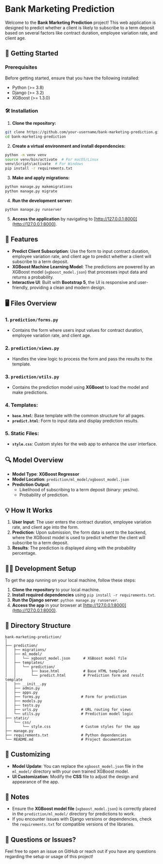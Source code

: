 # Bank Marketing Prediction

Welcome to the **Bank Marketing Prediction** project! This web application is designed to predict whether a client is likely to subscribe to a term deposit based on several factors like contract duration, employee variation rate, and client age.

## 🚀 Getting Started

### Prerequisites

Before getting started, ensure that you have the following installed:

- Python (>= 3.8)
- Django (>= 3.2)
- XGBoost (>= 1.3.0)

### 🛠️ Installation

1. **Clone the repository:**

```bash
git clone https://github.com/your-username/bank-marketing-prediction.git
cd bank-marketing-prediction
```

2. **Create a virtual environment and install dependencies:**

```bash
python -m venv venv
source venv/bin/activate  # For macOS/Linux
venv\Scripts\activate  # For Windows
pip install -r requirements.txt
```

3. **Make and apply migrations:**

```bash
python manage.py makemigrations
python manage.py migrate
```

4. **Run the development server:**

```bash
python manage.py runserver
```

5. **Access the application** by navigating to [http://127.0.0.1:8000](http://127.0.0.1:8000).

## 📐 Features

- **Predict Client Subscription**: Use the form to input contract duration, employee variation rate, and client age to predict whether a client will subscribe to a term deposit.
- **XGBoost Machine Learning Model**: The predictions are powered by an XGBoost model (`xgboost_model.json`) that processes input data and returns a probability.
- **Interactive UI**: Built with **Bootstrap 5**, the UI is responsive and user-friendly, providing a clean and modern design.

## 🖥️ Files Overview

### 1. **`prediction/forms.py`**
   - Contains the form where users input values for contract duration, employee variation rate, and client age.

### 2. **`prediction/views.py`**
   - Handles the view logic to process the form and pass the results to the template.

### 3. **`prediction/utils.py`**
   - Contains the prediction model using **XGBoost** to load the model and make predictions.

### 4. **Templates:**
   - **`base.html`**: Base template with the common structure for all pages.
   - **`predict.html`**: Form to input data and display prediction results.

### 5. **Static Files:**
   - **`style.css`**: Custom styles for the web app to enhance the user interface.

## 🔍 Model Overview

- **Model Type**: **XGBoost Regressor**
- **Model Location**: `prediction/ml_model/xgboost_model.json`
- **Prediction Output**: 
  - Likelihood of subscribing to a term deposit (binary: yes/no).
  - Probability of prediction.

## 💡 How It Works

1. **User Input**: The user enters the contract duration, employee variation rate, and client age into the form.
2. **Prediction**: Upon submission, the form data is sent to the backend, where the XGBoost model is used to predict whether the client will subscribe to a term deposit.
3. **Results**: The prediction is displayed along with the probability percentage.

## 🧑‍💻 Development Setup

To get the app running on your local machine, follow these steps:

1. **Clone the repository** to your local machine.
2. **Install required dependencies** using `pip install -r requirements.txt`.
3. **Run the Django server**: `python manage.py runserver`.
4. **Access the app** in your browser at [http://127.0.0.1:8000](http://127.0.0.1:8000).

## 📁 Directory Structure

```
bank-marketing-prediction/
│
├── prediction/
│   ├── migrations/
│   ├── ml_model/
│   │   └── xgboost_model.json      # XGBoost model file
│   ├── templates/
│   │   └── prediction/
│   │       ├── base.html           # Base HTML template
│   │       └── predict.html        # Prediction form and result template
│   ├── __init__.py
│   ├── admin.py
│   ├── apps.py
│   ├── forms.py                   # Form for prediction
│   ├── models.py
│   ├── tests.py
│   ├── urls.py                    # URL routing for views
│   └── utils.py                   # Prediction model logic
├── static/
│   └── css/
│       └── style.css              # Custom styles for the app
├── manage.py
├── requirements.txt               # Python dependencies
└── README.md                      # Project documentation
```

## 🔧 Customizing

- **Model Update**: You can replace the `xgboost_model.json` file in the `ml_model/` directory with your own trained XGBoost model.
- **UI Customization**: Modify the **CSS** file to adjust the design and appearance of the app.

## 📝 Notes

- Ensure the **XGBoost model file** (`xgboost_model.json`) is correctly placed in the `prediction/ml_model/` directory for predictions to work.
- If you encounter issues with Django versions or dependencies, check the `requirements.txt` for compatible versions of the libraries.

## 💬 Questions or Issues?

Feel free to open an issue on GitHub or reach out if you have any questions regarding the setup or usage of this project!